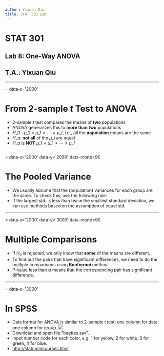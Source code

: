 ```yaml
---
author: Yixuan Qiu
title: STAT 301 Lab
---
```

# STAT 301
## Lab 8: One-Way ANOVA
## T.A.: Yixuan Qiu



---
= data-x='2000'
# From 2-sample *t* Test to ANOVA
- 2-sample *t* test compares the means of **two** populations
- ANOVA generalizes this to **more than two** populations
- $H\_0:\mu\_1=\mu\_1=\cdots=\mu\_I$, i.e., all the **population** means are the same
- $H\_a:$ **not all** of the $\mu\_i$ are equal
- $H\_a$ is **NOT** $\mu\_1\neq\mu\_1\neq\cdots\neq\mu\_I$



---
= data-x='2000' data-y='2000' data-rotate=90
# The Pooled Variance
- We usually assume that the (population) variances for each group are the same. To check this,
use the following rule:
- If the largest std. is less than twice the smallest standard deviation, we can use methods
based on the assumption of equal std.



---
= data-x='2000' data-y='3000' data-rotate=90
# Multiple Comparisons
- If $H_0$ is rejected, we only know that **some** of the means are different.
- To find out the pairs that have significant differences, we need to do the multiple comparisons using
**Bonferroni** method.
- P-value less than $\alpha$ means that the corresponding pair has significant difference.



---
= data-x='3000'
# In SPSS
- Data format for ANOVA is similar to 2-sample *t* test: one column for data, one column for group.
![](anova-data.PNG)
- Download and open file "beetles.sav".
- Input number code for each color, e.g. 1 for yellow, 2 for white, 3 for green, 4 for blue.
- http://statr.me/courses.html



